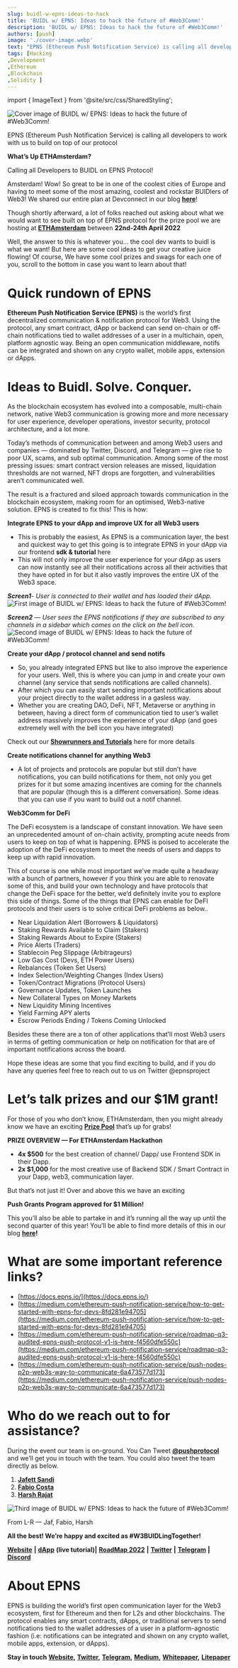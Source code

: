 ```yaml
---
slug: buidl-w-epns-ideas-to-hack
title: 'BUIDL w/ EPNS: Ideas to hack the future of #Web3Comm!'
description: 'BUIDL w/ EPNS: Ideas to hack the future of #Web3Comm!'
authors: [push]
image: './cover-image.webp'
text: "EPNS (Ethereum Push Notification Service) is calling all developers to work with us to build on top of our protocol"
tags: [Hacking
,Development
,Ethereum
,Blockchain
,Solidity ]
---
```


import { ImageText } from '@site/src/css/SharedStyling';

![Cover image of BUIDL w/ EPNS: Ideas to hack the future of #Web3Comm!](./cover-image.webp)

<!--truncate-->

EPNS (Ethereum Push Notification Service) is calling all developers to work with us to build on top of our protocol

**What’s Up ETHAmsterdam?**

Calling all Developers to BUIDL on EPNS Protocol!

Amsterdam! Wow! So great to be in one of the coolest cities of Europe and having to meet some of the most amazing, coolest and rockstar BUIDlers of Web3! We shared our entire plan at Devconnect in our blog [**here**](https://medium.com/ethereum-push-notification-service/devconnect-2022-epns-is-all-set-to-meet-you-e5dbd3d16e96)!

Though shortly afterward, a lot of folks reached out asking about what we would want to see built on top of EPNS protocol for the prize pool we are hosting at [**ETHAmsterdam**](https://amsterdam.ethglobal.com/) between **22nd-24th April 2022**

Well, the answer to this is whatever you… the cool dev wants to buidl is what we want! But here are some cool ideas to get your creative juice flowing! Of course, We have some cool prizes and swags for each one of you, scroll to the bottom in case you want to learn about that!

# Quick rundown of EPNS

**Ethereum Push Notification Service (EPNS)** is the world’s first decentralized communication & notification protocol for Web3. Using the protocol, any smart contract, dApp or backend can send on-chain or off-chain notifications tied to wallet addresses of a user in a multichain, open, platform agnostic way. Being an open communication middleware, notifs can be integrated and shown on any crypto wallet, mobile apps, extension or dApps.

# Ideas to Buidl. Solve. Conquer.

As the blockchain ecosystem has evolved into a composable, multi-chain network, native Web3 communication is growing more and more necessary for user experience, developer operations, investor security, protocol architecture, and a lot more.

Today’s methods of communication between and among Web3 users and companies — dominated by Twitter, Discord, and Telegram — give rise to poor UX, scams, and sub optimal communication. Among some of the most pressing issues: smart contract version releases are missed, liquidation thresholds are not warned, NFT drops are forgotten, and vulnerabilities aren’t communicated well.

The result is a fractured and siloed approach towards communication in the blockchain ecosystem, making room for an optimised, Web3-native solution. EPNS is created to fix this! This is how:

**Integrate EPNS to your dApp and improve UX for all Web3 users**

- This is probably the easiest, As EPNS is a communication layer, the best and quickest way to get this going is to integrate EPNS in your dApp via our frontend **sdk & tutorial** here
- This will not only improve the user experience for your dApp as users can now instantly see all their notifications across all their activities that they have opted in for but it also vastly improves the entire UX of the Web3 space.

**_Screen1_**_\- User is connected to their wallet and has loaded their dApp._
![First image of BUIDL w/ EPNS: Ideas to hack the future of #Web3Comm!](./image-1.webp)

**_Screen2_** _— User sees the EPNS notifications if they are subscribed to any channels in a sidebar which comes on the click on the bell icon._
![Second image of BUIDL w/ EPNS: Ideas to hack the future of #Web3Comm!](./image-2.webp)

**Create your dApp / protocol channel and send notifs**

- So, you already integrated EPNS but like to also improve the experience for your users. Well, this is where you can jump in and create your own channel (any service that sends notifications are called channels).
- After which you can easily start sending important notifications about your project directly to the wallet address in a gasless way.
- Whether you are creating DAO, DeFi, NFT, Metaverse or anything in between, having a direct form of communication tied to user’s wallet address massively improves the experience of your dApp (and goes extremely well with the bell icon you have integrated)

Check out our [**Showrunners and Tutorials**](https://docs.epns.io/developer-zone/developer-guides/working-with-showrunners) here for more details

**Create notifications channel for anything Web3**

- A lot of projects and protocols are popular but still don’t have notifications, you can build notifications for them, not only you get prizes for it but some amazing incentives are coming for the channels that are popular (though this is a different conversation). Some ideas that you can use if you want to build out a notif channel.

**Web3Comm for DeFi**

The DeFi ecosystem is a landscape of constant innovation. We have seen an unprecedented amount of on-chain activity, prompting acute needs from users to keep on top of what is happening. EPNS is poised to accelerate the adoption of the DeFi ecosystem to meet the needs of users and dapps to keep up with rapid innovation.

This of course is one while most important we’ve made quite a headway with a bunch of partners, however if you think you are able to renovate some of this, and build your own technology and have protocols that change the DeFi space for the better, we’d definitely invite you to explore this side of things. Some of the things that EPNS can enable for DeFI protocols and their users is to solve critical DeFi problems as below..

- Near Liquidation Alert (Borrowers & Liquidators)
- Staking Rewards Available to Claim (Stakers)
- Staking Rewards About to Expire (Stakers)
- Price Alerts (Traders)
- Stablecoin Peg Slippage (Arbitrageurs)
- Low Gas Cost (Devs, ETH Power Users)
- Rebalances (Token Set Users)
- Index Selection/Weighting Changes (Index Users)
- Token/Contract Migrations (Protocol Users)
- Governance Updates, Token Launches
- New Collateral Types on Money Markets
- New Liquidity Mining Incentives
- Yield Farming APY alerts
- Escrow Periods Ending / Tokens Coming Unlocked

Besides these there are a ton of other applications that’ll most Web3 users in terms of getting communication or help on notification for that are of important notifications across the board.

Hope these ideas are some that you find exciting to build, and if you do have any queries feel free to reach out to us on Twitter @epnsproject

# **Let’s talk prizes and our $1M grant!**

For those of you who don’t know, ETHAmsterdam, then you might already know we have an exciting [**Prize Pool**](https://showcase.ethglobal.com/ethamsterdam/prizes) that’s up for grabs!

**PRIZE OVERVIEW — For ETHAmsterdam Hackathon**

- **4x $500** for the best creation of channel/ Dapp/ use Frontend SDK in their Dapp.
- **2x $1,000** for the most creative use of Backend SDK / Smart Contract in your Dapp, web3, communication layer.

But that’s not just it! Over and above this we have an exciting

**Push Grants Program approved for $1 Million!**

This you’ll also be able to partake in and it’s running all the way up until the second quarter of this year! You’ll be able to find more details of this in our blog [**here**](https://medium.com/ethereum-push-notification-service/push-grants-program-going-live-6841515f95d8)**!**

# What are some important reference links?

- [https://docs.epns.io/](https://docs.epns.io/)
- [https://medium.com/ethereum-push-notification-service/how-to-get-started-with-epns-for-devs-8fd281e94705](https://medium.com/ethereum-push-notification-service/how-to-get-started-with-epns-for-devs-8fd281e94705)
- [https://medium.com/ethereum-push-notification-service/roadmap-q3-audited-epns-push-protocol-v1-is-here-f4560dfe550c](https://medium.com/ethereum-push-notification-service/roadmap-q3-audited-epns-push-protocol-v1-is-here-f4560dfe550c)
- [https://medium.com/ethereum-push-notification-service/push-nodes-p2p-web3s-way-to-communicate-6a473577d173](https://medium.com/ethereum-push-notification-service/push-nodes-p2p-web3s-way-to-communicate-6a473577d173)

# Who do we reach out to for assistance?

During the event our team is on-ground. You Can Tweet [**@pushprotocol**](http://x.com/pushprotocol) and we’ll get you in touch with the team. You could also tweet the team directly as below.

1.  [**Jafett Sandi**](http://twitter.com/jafetsc)
2.  [**Fabio Costa**](http://twitter.com/learn4life6)
3.  [**Harsh Rajat**](http://twitter.com/harshrajat)

![Third image of BUIDL w/ EPNS: Ideas to hack the future of #Web3Comm!](./image-3.webp)

<ImageText>From L-R — Jaf, Fabio, Harsh</ImageText>

**All the best! We’re happy and excited as #W3BUIDLingTogether!**

[**Website**](http://epns.io/) **|** [**dApp**](https://github.com/push-protocol/embed-demo-app) **(live tutorial)|** [**RoadMap 2022**](https://medium.com/ethereum-push-notification-service/epns-roadmap-2022-2698ab153c1a) **|** [**Twitter**](http://x.com/pushprotocol) **|** [**Telegram**](https://t.me/epnsproject) **|** [**Discord**](https://discord.com/invite/YVPB99F9W5)

# **About EPNS**

EPNS is building the world’s first open communication layer for the Web3 ecosystem, first for Ethereum and then for L2s and other blockchains. The protocol enables any smart contracts, dApps, or traditional servers to send notifications tied to the wallet addresses of a user in a platform-agnostic fashion (i.e: notifications can be integrated and shown on any crypto wallet, mobile apps, extension, or dApps).

**Stay in touch** [**Website**](https://epns.io/)**,** [**Twitter**](https://twitter.com/epnsproject)**,** [**Telegram**](https://t.me/epnsproject)**,** [**Medium**](https://medium.com/ethereum-push-notification-service)**,** [**Whitepaper**](https://whitepaper.epns.io/)**,** [**Litepaper**](https://medium.com/ethereum-push-notification-service/ethereum-push-notification-service-litepaper-e7ca0a662862)
